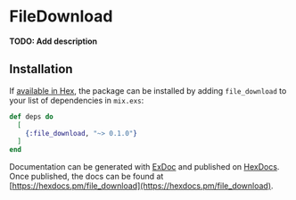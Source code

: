 # FileDownload

**TODO: Add description**

## Installation

If [available in Hex](https://hex.pm/docs/publish), the package can be installed
by adding `file_download` to your list of dependencies in `mix.exs`:

```elixir
def deps do
  [
    {:file_download, "~> 0.1.0"}
  ]
end
```

Documentation can be generated with [ExDoc](https://github.com/elixir-lang/ex_doc)
and published on [HexDocs](https://hexdocs.pm). Once published, the docs can
be found at [https://hexdocs.pm/file_download](https://hexdocs.pm/file_download).

